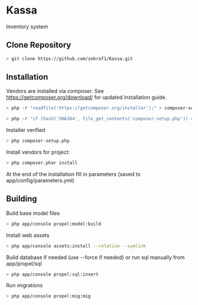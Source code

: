 Kassa
=====

Inventory system

Clone Repository
----------------

```bash
> git clone https://github.com/zebraf1/Kassa.git
```

Installation
------------

Vendors are installed via composer. See https://getcomposer.org/download/ for updated installation guide.

```bash
> php -r "readfile('https://getcomposer.org/installer');" > composer-setup.php

> php -r "if (hash('SHA384', file_get_contents('composer-setup.php')) === '781c98992e23d4a5ce559daf0170f8a9b3b91331ddc4a3fa9f7d42b6d981513cdc1411730112495fbf9d59cffbf20fb2') { echo 'Installer verified'; } else { echo 'Installer corrupt'; unlink('composer-setup.php'); }"
```

Installer verified

```bash
> php composer-setup.php
```

Install vendors for project:
```bash
> php composer.phar install
```

At the end of the installation fill in parameters (saved to app/config/parameters.yml)


Building
--------

Build base model files
```bash
> php app/console propel:model:build
```

Install web assets
```bash
> php app/console assets:install --relative --symlink
```

Build database if needed (use --force if needed) or run sql manually from app/propel/sql
```bash
> php app/console propel:sql:insert
```

Run migrations
```bash
> php app/console propel:mig:mig
```
